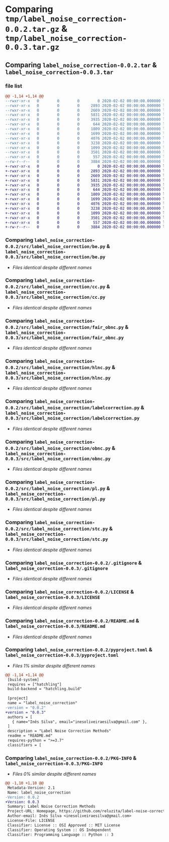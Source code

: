 # Comparing `tmp/label_noise_correction-0.0.2.tar.gz` & `tmp/label_noise_correction-0.0.3.tar.gz`

## Comparing `label_noise_correction-0.0.2.tar` & `label_noise_correction-0.0.3.tar`

### file list

```diff
@@ -1,14 +1,14 @@
--rwxr-xr-x   0        0        0        0 2020-02-02 00:00:00.000000 label_noise_correction-0.0.2/src/label_noise_correction/__init__.py
--rwxr-xr-x   0        0        0     2893 2020-02-02 00:00:00.000000 label_noise_correction-0.0.2/src/label_noise_correction/be.py
--rwxr-xr-x   0        0        0     2669 2020-02-02 00:00:00.000000 label_noise_correction-0.0.2/src/label_noise_correction/cc.py
--rwxr-xr-x   0        0        0     5831 2020-02-02 00:00:00.000000 label_noise_correction-0.0.2/src/label_noise_correction/fair_obnc.py
--rwxr-xr-x   0        0        0     3935 2020-02-02 00:00:00.000000 label_noise_correction-0.0.2/src/label_noise_correction/hlnc.py
--rwxr-xr-x   0        0        0      644 2020-02-02 00:00:00.000000 label_noise_correction-0.0.2/src/label_noise_correction/labelcorrection.py
--rwxr-xr-x   0        0        0     1809 2020-02-02 00:00:00.000000 label_noise_correction-0.0.2/src/label_noise_correction/obnc.py
--rwxr-xr-x   0        0        0     1699 2020-02-02 00:00:00.000000 label_noise_correction-0.0.2/src/label_noise_correction/pl.py
--rwxr-xr-x   0        0        0     4076 2020-02-02 00:00:00.000000 label_noise_correction-0.0.2/src/label_noise_correction/stc.py
--rwxr-xr-x   0        0        0     3238 2020-02-02 00:00:00.000000 label_noise_correction-0.0.2/.gitignore
--rwxr-xr-x   0        0        0     1099 2020-02-02 00:00:00.000000 label_noise_correction-0.0.2/LICENSE
--rwxr-xr-x   0        0        0     3501 2020-02-02 00:00:00.000000 label_noise_correction-0.0.2/README.md
--rwxr-xr-x   0        0        0      557 2020-02-02 00:00:00.000000 label_noise_correction-0.0.2/pyproject.toml
--rw-r--r--   0        0        0     3884 2020-02-02 00:00:00.000000 label_noise_correction-0.0.2/PKG-INFO
+-rwxr-xr-x   0        0        0        0 2020-02-02 00:00:00.000000 label_noise_correction-0.0.3/src/label_noise_correction/__init__.py
+-rwxr-xr-x   0        0        0     2893 2020-02-02 00:00:00.000000 label_noise_correction-0.0.3/src/label_noise_correction/be.py
+-rwxr-xr-x   0        0        0     2669 2020-02-02 00:00:00.000000 label_noise_correction-0.0.3/src/label_noise_correction/cc.py
+-rwxr-xr-x   0        0        0     5831 2020-02-02 00:00:00.000000 label_noise_correction-0.0.3/src/label_noise_correction/fair_obnc.py
+-rwxr-xr-x   0        0        0     3935 2020-02-02 00:00:00.000000 label_noise_correction-0.0.3/src/label_noise_correction/hlnc.py
+-rwxr-xr-x   0        0        0      644 2020-02-02 00:00:00.000000 label_noise_correction-0.0.3/src/label_noise_correction/labelcorrection.py
+-rwxr-xr-x   0        0        0     1809 2020-02-02 00:00:00.000000 label_noise_correction-0.0.3/src/label_noise_correction/obnc.py
+-rwxr-xr-x   0        0        0     1699 2020-02-02 00:00:00.000000 label_noise_correction-0.0.3/src/label_noise_correction/pl.py
+-rwxr-xr-x   0        0        0     4076 2020-02-02 00:00:00.000000 label_noise_correction-0.0.3/src/label_noise_correction/stc.py
+-rwxr-xr-x   0        0        0     3238 2020-02-02 00:00:00.000000 label_noise_correction-0.0.3/.gitignore
+-rwxr-xr-x   0        0        0     1099 2020-02-02 00:00:00.000000 label_noise_correction-0.0.3/LICENSE
+-rwxr-xr-x   0        0        0     3501 2020-02-02 00:00:00.000000 label_noise_correction-0.0.3/README.md
+-rwxr-xr-x   0        0        0      557 2020-02-02 00:00:00.000000 label_noise_correction-0.0.3/pyproject.toml
+-rw-r--r--   0        0        0     3884 2020-02-02 00:00:00.000000 label_noise_correction-0.0.3/PKG-INFO
```

### Comparing `label_noise_correction-0.0.2/src/label_noise_correction/be.py` & `label_noise_correction-0.0.3/src/label_noise_correction/be.py`

 * *Files identical despite different names*

### Comparing `label_noise_correction-0.0.2/src/label_noise_correction/cc.py` & `label_noise_correction-0.0.3/src/label_noise_correction/cc.py`

 * *Files identical despite different names*

### Comparing `label_noise_correction-0.0.2/src/label_noise_correction/fair_obnc.py` & `label_noise_correction-0.0.3/src/label_noise_correction/fair_obnc.py`

 * *Files identical despite different names*

### Comparing `label_noise_correction-0.0.2/src/label_noise_correction/hlnc.py` & `label_noise_correction-0.0.3/src/label_noise_correction/hlnc.py`

 * *Files identical despite different names*

### Comparing `label_noise_correction-0.0.2/src/label_noise_correction/labelcorrection.py` & `label_noise_correction-0.0.3/src/label_noise_correction/labelcorrection.py`

 * *Files identical despite different names*

### Comparing `label_noise_correction-0.0.2/src/label_noise_correction/obnc.py` & `label_noise_correction-0.0.3/src/label_noise_correction/obnc.py`

 * *Files identical despite different names*

### Comparing `label_noise_correction-0.0.2/src/label_noise_correction/pl.py` & `label_noise_correction-0.0.3/src/label_noise_correction/pl.py`

 * *Files identical despite different names*

### Comparing `label_noise_correction-0.0.2/src/label_noise_correction/stc.py` & `label_noise_correction-0.0.3/src/label_noise_correction/stc.py`

 * *Files identical despite different names*

### Comparing `label_noise_correction-0.0.2/.gitignore` & `label_noise_correction-0.0.3/.gitignore`

 * *Files identical despite different names*

### Comparing `label_noise_correction-0.0.2/LICENSE` & `label_noise_correction-0.0.3/LICENSE`

 * *Files identical despite different names*

### Comparing `label_noise_correction-0.0.2/README.md` & `label_noise_correction-0.0.3/README.md`

 * *Files identical despite different names*

### Comparing `label_noise_correction-0.0.2/pyproject.toml` & `label_noise_correction-0.0.3/pyproject.toml`

 * *Files 1% similar despite different names*

```diff
@@ -1,14 +1,14 @@
 [build-system]
 requires = ["hatchling"]
 build-backend = "hatchling.build"
 
 [project]
 name = "label_noise_correction"
-version = "0.0.2"
+version = "0.0.3"
 authors = [
   { name="Inês Silva", email="inesoliveiraesilva@gmail.com" },
 ]
 description = "Label Noise Correction Methods"
 readme = "README.md"
 requires-python = ">=3.7"
 classifiers = [
```

### Comparing `label_noise_correction-0.0.2/PKG-INFO` & `label_noise_correction-0.0.3/PKG-INFO`

 * *Files 0% similar despite different names*

```diff
@@ -1,10 +1,10 @@
 Metadata-Version: 2.1
 Name: label_noise_correction
-Version: 0.0.2
+Version: 0.0.3
 Summary: Label Noise Correction Methods
 Project-URL: Homepage, https://github.com/reluzita/label-noise-correction
 Author-email: Inês Silva <inesoliveiraesilva@gmail.com>
 License-File: LICENSE
 Classifier: License :: OSI Approved :: MIT License
 Classifier: Operating System :: OS Independent
 Classifier: Programming Language :: Python :: 3
```

